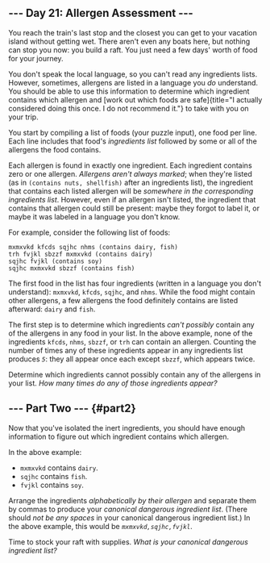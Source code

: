 ## \-\-- Day 21: Allergen Assessment \-\--

You reach the train\'s last stop and the closest you can get to your
vacation island without getting wet. There aren\'t even any boats here,
but nothing can stop you now: you build a raft. You just need a few
days\' worth of food for your journey.

You don\'t speak the local language, so you can\'t read any ingredients
lists. However, sometimes, allergens are listed in a language you *do*
understand. You should be able to use this information to determine
which ingredient contains which allergen and [work out which foods are
safe]{title="I actually considered doing this once. I do not recommend it."}
to take with you on your trip.

You start by compiling a list of foods (your puzzle input), one food per
line. Each line includes that food\'s *ingredients list* followed by
some or all of the allergens the food contains.

Each allergen is found in exactly one ingredient. Each ingredient
contains zero or one allergen. *Allergens aren\'t always marked*; when
they\'re listed (as in `(contains nuts, shellfish)` after an ingredients
list), the ingredient that contains each listed allergen will be
*somewhere in the corresponding ingredients list*. However, even if an
allergen isn\'t listed, the ingredient that contains that allergen could
still be present: maybe they forgot to label it, or maybe it was labeled
in a language you don\'t know.

For example, consider the following list of foods:

    mxmxvkd kfcds sqjhc nhms (contains dairy, fish)
    trh fvjkl sbzzf mxmxvkd (contains dairy)
    sqjhc fvjkl (contains soy)
    sqjhc mxmxvkd sbzzf (contains fish)

The first food in the list has four ingredients (written in a language
you don\'t understand): `mxmxvkd`, `kfcds`, `sqjhc`, and `nhms`. While
the food might contain other allergens, a few allergens the food
definitely contains are listed afterward: `dairy` and `fish`.

The first step is to determine which ingredients *can\'t possibly*
contain any of the allergens in any food in your list. In the above
example, none of the ingredients `kfcds`, `nhms`, `sbzzf`, or `trh` can
contain an allergen. Counting the number of times any of these
ingredients appear in any ingredients list produces *`5`*: they all
appear once each except `sbzzf`, which appears twice.

Determine which ingredients cannot possibly contain any of the allergens
in your list. *How many times do any of those ingredients appear?*

## \-\-- Part Two \-\-- {#part2}

Now that you\'ve isolated the inert ingredients, you should have enough
information to figure out which ingredient contains which allergen.

In the above example:

-   `mxmxvkd` contains `dairy`.
-   `sqjhc` contains `fish`.
-   `fvjkl` contains `soy`.

Arrange the ingredients *alphabetically by their allergen* and separate
them by commas to produce your *canonical dangerous ingredient list*.
(There should *not be any spaces* in your canonical dangerous ingredient
list.) In the above example, this would be *`mxmxvkd,sqjhc,fvjkl`*.

Time to stock your raft with supplies. *What is your canonical dangerous
ingredient list?*
